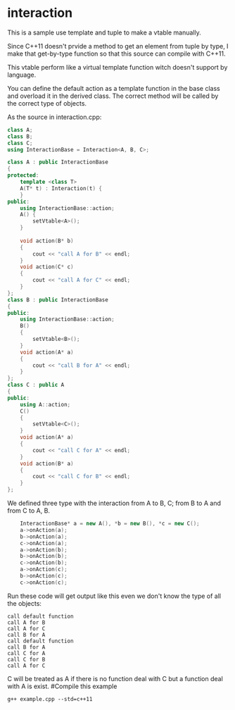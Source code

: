 # interaction
This is a sample use template and tuple to make a vtable manually.

Since C++11 doesn't prvide a method to get an element from tuple by type,
I make that get-by-type function so that this source can compile with C++11.

This vtable perform like a virtual template function witch doesn't support by language.

You can define the default action as a template function in the base class
and overload it in the derived class.
The correct method will be called by the correct type of objects.

As the source in interaction.cpp:
```C++
class A;
class B;
class C;
using InteractionBase = Interaction<A, B, C>;

class A : public InteractionBase
{
protected:
    template <class T>
    A(T* t) : Interaction(t) {
    }
public:
    using InteractionBase::action;
    A() {
        setVtable<A>();
    }
    
    void action(B* b)
    {
        cout << "call A for B" << endl;
    }
    void action(C* c)
    {
        cout << "call A for C" << endl;
    }
};
class B : public InteractionBase
{
public:
    using InteractionBase::action;
    B()
    {
        setVtable<B>();
    }
    void action(A* a)
    {
        cout << "call B for A" << endl;
    }
};
class C : public A
{
public:
    using A::action;
    C()
    {
        setVtable<C>();
    }
    void action(A* a)
    {
        cout << "call C for A" << endl;
    }
    void action(B* a)
    {
        cout << "call C for B" << endl;
    }
};
```
We defined three type with the interaction from A to B, C; from B to A and from C to A, B.
```C++
    InteractionBase* a = new A(), *b = new B(), *c = new C();
    a->onAction(a);
    b->onAction(a);
    c->onAction(a);
    a->onAction(b);
    b->onAction(b);
    c->onAction(b);
    a->onAction(c);
    b->onAction(c);
    c->onAction(c);
```
Run these code will get output like this even we don't know the type of all the objects:
```
call default function
call A for B
call A for C
call B for A
call default function
call B for A
call C for A
call C for B
call A for C
```
C will be treated as A if there is no function deal with C but a function deal with A is exist.
#Compile this example
```
g++ example.cpp --std=c++11
